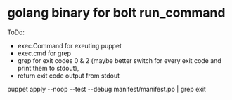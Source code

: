 # golang binary for bolt run_command


ToDo:

- exec.Command for exeuting puppet
- exec.cmd for grep
- grep for exit codes 0 & 2 (maybe better switch for every exit code and print them to stdout),
- return exit code output from stdout

puppet apply --noop --test --debug manifest/manifest.pp | grep exit
